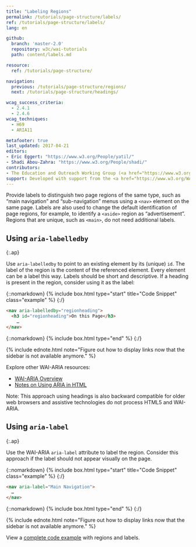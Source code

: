 ```yaml
---
title: "Labeling Regions"
permalink: /tutorials/page-structure/labels/
ref: /tutorials/page-structure/labels/
lang: en

github:
  branch: 'master-2.0'
  repository: w3c/wai-tutorials
  path: content/labels.md

resource:
  ref: /tutorials/page-structure/

navigation:
  previous: /tutorials/page-structure/regions/
  next: /tutorials/page-structure/headings/

wcag_success_criteria:
  - 2.4.1
  - 2.4.6
wcag_techniques:
  - H69
  - ARIA11

metafooter: true
last_updated: 2017-04-21
editors:
- Eric Eggert: "https://www.w3.org/People/yatil/"
- Shadi Abou-Zahra: "https://www.w3.org/People/shadi/"
contributors:
- The Education and Outreach Working Group (<a href="https://www.w3.org/WAI/EO/">EOWG</a>)
support: Developed with support from the <a href="https://www.w3.org/WAI/ACT/">WAI-ACT project</a>, co-funded by the <strong>European Commission <abbr title="Information Society Technologies">IST</abbr> Programme</strong>.
---
```


Provide labels to distinguish two page regions of the same type, such as “main navigation” and “sub-navigation” menus using a `<nav>` element on the same page. Labels are also used to change the default identification of page regions, for example, to identify a `<aside>` region as “advertisement”. Regions that are unique, such as `<main>`, do not need additional labels.

## Using `aria-labelledby`
{:.ap}

Use `aria-labelledby` to point to an existing element by its (unique) `id`. The label of the region is the content of the referenced element. Every element can be a label this way. Labels should be short and descriptive. If a heading is present in the region, consider using it as the label:

{::nomarkdown}
{% include box.html type="start" title="Code Snippet" class="example" %}
{:/}

~~~html
<nav aria-labelledby="regionheading">
  <h3 id="regionheading">On this Page</h3>
    …
</nav>
~~~

{::nomarkdown}
{% include box.html type="end" %}
{:/}

{% include ednote.html note="Figure out how to display links now that the sidebar is not available anymore." %}

Explore other WAI-ARIA resources:

* [WAI-ARIA Overview](https://www.w3.org/WAI/intro/aria)
* [Notes on Using ARIA in HTML](https://www.w3.org/TR/aria-in-html/)

Note: This approach using headings is also backward compatible for older web browsers and assistive technologies do not process HTML5 and WAI-ARIA.

## Using `aria-label`
{:.ap}

Use the WAI-ARIA `aria-label` attribute to label the region. Consider this approach if the label should not appear visually on the page.

{::nomarkdown}
{% include box.html type="start" title="Code Snippet" class="example" %}
{:/}

~~~html
<nav aria-label="Main Navigation">
  …
</nav>
~~~

{::nomarkdown}
{% include box.html type="end" %}
{:/}

{% include ednote.html note="Figure out how to display links now that the sidebar is not available anymore." %}

View a [complete code example](/tutorials/page-structure/example/) with regions and labels.
